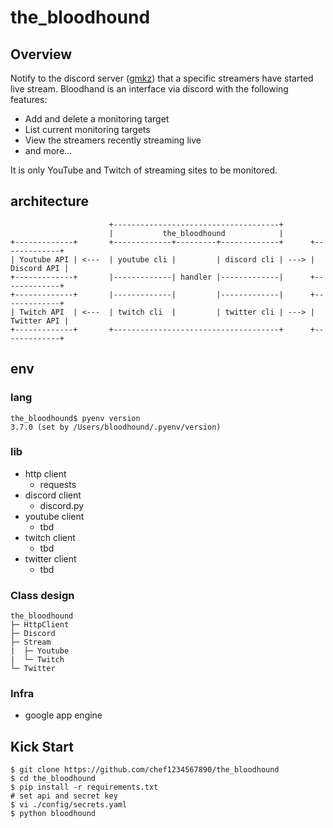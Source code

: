 # the_bloodhound
## Overview
Notify to the discord server ([gmkz](https://discord.gg/4eMqfu)) that a specific streamers have started live stream.
Bloodhand is an interface via discord with the following features:
- Add and delete a monitoring target
- List current monitoring targets
- View the streamers recently streaming live
- and more...

It is only YouTube and Twitch of streaming sites to be monitored.

## architecture
```
                      +-------------------------------------+
                      |           the_bloodhound            |
+-------------+       +-------------+---------+-------------+      +-------------+
| Youtube API | <---  | youtube cli |         | discord cli | ---> | Discord API |
+-------------+       |-------------| handler |-------------|      +-------------+
+-------------+       |-------------|         |-------------|      +-------------+
| Twitch API  | <---  | twitch cli  |         | twitter cli | ---> | Twitter API |
+-------------+       +-------------------------------------+      +-------------+

```

## env
### lang
```
the_bloodhound$ pyenv version
3.7.0 (set by /Users/bloodhound/.pyenv/version)
```
### lib
- http client
    - requests
- discord client
    - discord.py
- youtube client
    - tbd
- twitch client
    - tbd
- twitter client
    - tbd

### Class design
```
the_bloodhound
├─ HttpClient
├─ Discord
├─ Stream
|  ├─ Youtube
|  └─ Twitch
└─ Twitter
```

### Infra
- google app engine

## Kick Start
```
$ git clone https://github.com/chef1234567890/the_bloodhound
$ cd the_bloodhound
$ pip install -r requirements.txt
# set api and secret key
$ vi ./config/secrets.yaml
$ python bloodhound
```